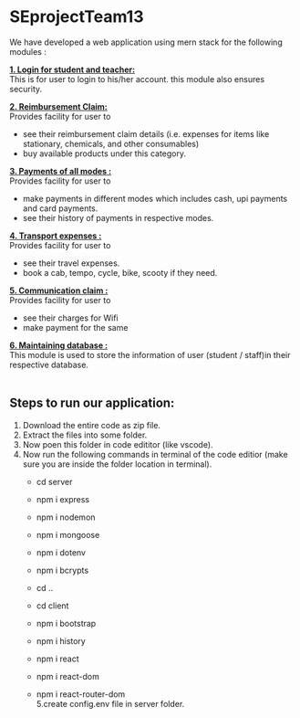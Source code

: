 # SEprojectTeam13
We have developed a web application using mern stack for the following modules :

 <b><u>1. Login for student and teacher:</u></b><br>
  This is for user to login to his/her account. this module also ensures security.
  
 <b><u>2. Reimbursement Claim:</u></b><br>
  Provides facility for user to
  - see their reimbursement claim details (i.e. expenses for items like     stationary, chemicals, and other consumables)
  - buy available products under this category.

 <b><u>3. Payments of all modes :</u></b><br>
  Provides facility for user to 
  - make payments in different modes which includes cash, upi payments and card payments.
  - see their history of payments in respective modes.
  
 <b><u>4. Transport expenses :</u></b><br>
  Provides facility for user to
  - see their travel expenses.
  - book a cab, tempo, cycle, bike, scooty if they need.
  
 <b><u>5. Communication claim :</u></b><br> 
  Provides facility for user to
  - see their charges for Wifi
  - make payment for the same
  
 <b><u>6. Maintaining database :</u></b><br>
  This module is used to store the information of user (student / staff)in their respective database.
  <br>
  <br>
  
 ## Steps to run our application:
 1. Download the entire code as zip file.
 2. Extract the files into some folder.
 3. Now poen this folder in code edititor (like vscode).
 4. Now run the following commands in terminal of the code editior (make sure you are inside the folder location in terminal).
    - cd server
    - npm i express
    - npm i nodemon
    - npm i mongoose
    - npm i dotenv
    - npm i bcrypts

    - cd ..
    - cd client
    - npm i bootstrap
    - npm i history
    - npm i react
    - npm i react-dom
    - npm i react-router-dom<br>
5.create config.env file in server folder.

